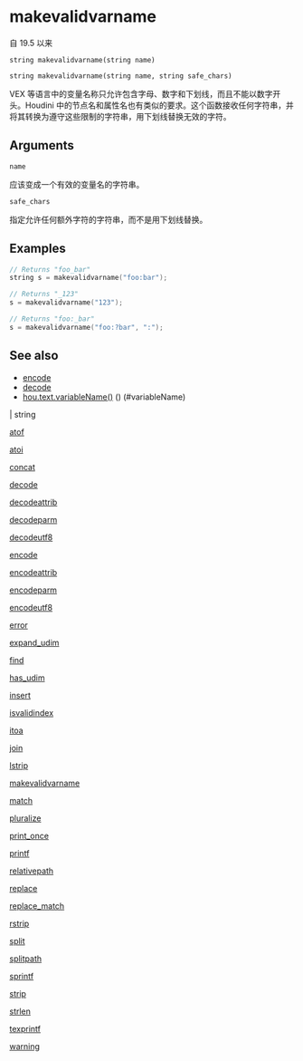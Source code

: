 # makevalidvarname

自 19.5 以来

`string makevalidvarname(string name)`

`string makevalidvarname(string name, string safe_chars)`

VEX 等语言中的变量名称只允许包含字母、数字和下划线，而且不能以数字开头。Houdini 中的节点名和属性名也有类似的要求。这个函数接收任何字符串，并将其转换为遵守这些限制的字符串，用下划线替换无效的字符。

## Arguments

`name`

应该变成一个有效的变量名的字符串。

`safe_chars`

指定允许任何额外字符的字符串，而不是用下划线替换。

## Examples



```c
// Returns "foo_bar"
string s = makevalidvarname("foo:bar");

// Returns "_123"
s = makevalidvarname("123");

// Returns "foo:_bar"
s = makevalidvarname("foo:?bar", ":");

```

## See also

- [encode](encode.html)
- [decode](decode.html)
- [hou.text.variableName()](../../hom/hou/text.html) () (#variableName)

|
string

[atof](atof.html)

[atoi](atoi.html)

[concat](concat.html)

[decode](decode.html)

[decodeattrib](decodeattrib.html)

[decodeparm](decodeparm.html)

[decodeutf8](decodeutf8.html)

[encode](encode.html)

[encodeattrib](encodeattrib.html)

[encodeparm](encodeparm.html)

[encodeutf8](encodeutf8.html)

[error](error.html)

[expand_udim](expand_udim.html)

[find](find.html)

[has_udim](has_udim.html)

[insert](insert.html)

[isvalidindex](isvalidindex.html)

[itoa](itoa.html)

[join](join.html)

[lstrip](lstrip.html)

[makevalidvarname](makevalidvarname.html)

[match](match.html)

[pluralize](pluralize.html)

[print_once](print_once.html)

[printf](printf.html)

[relativepath](relativepath.html)

[replace](replace.html)

[replace_match](replace_match.html)

[rstrip](rstrip.html)

[split](split.html)

[splitpath](splitpath.html)

[sprintf](sprintf.html)

[strip](strip.html)

[strlen](strlen.html)

[texprintf](texprintf.html)

[warning](warning.html)
